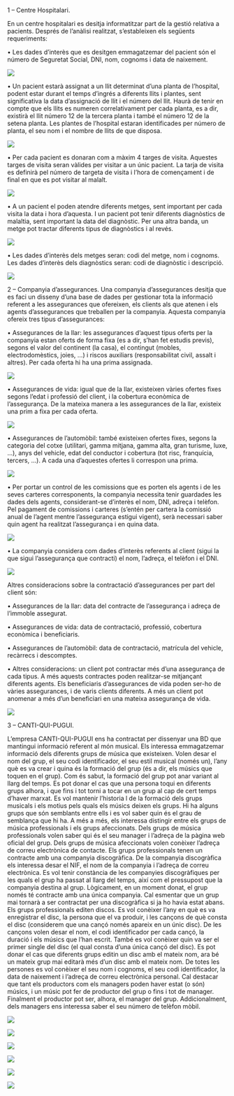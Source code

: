 1 – Centre Hospitalari.

En un centre hospitalari es desitja informatitzar part de la gestió relativa a pacients.
Després de l’anàlisi realitzat, s’estableixen els següents requeriments:

• Les dades d’interès que es desitgen emmagatzemar del pacient són el número de
Seguretat Social, DNI, nom, cognoms i data de naixement.


![](https://github.com/cosminlupas/TresExercicis/blob/master/1.PNG)


• Un pacient estarà assignat a un llit determinat d’una planta de l’hospital, podent
estar durant el temps d’ingrés a diferents llits i plantes, sent significativa la data
d’assignació de llit i el número del llit. Haurà de tenir en compte que els llits es
numeren correlativament per cada planta, es a dir, existirà el llit número 12 de la
tercera planta i també el número 12 de la setena planta. Les plantes de l’hospital
estaran identificades per número de planta, el seu nom i el nombre de llits de que
disposa.


![](https://github.com/cosminlupas/TresExercicis/blob/master/2.PNG)


• Per cada pacient es donaran com a màxim 4 targes de visita. Aquestes targes de
visita seran vàlides per visitar a un únic pacient. La tarja de visita es definirà pel
número de targeta de visita i l’hora de començament i de final en que es pot visitar
al malalt.


![](https://github.com/cosminlupas/TresExercicis/blob/master/3.PNG)


• A un pacient el poden atendre diferents metges, sent important per cada visita la
data i hora d’aquesta. I un pacient pot tenir diferents diagnòstics de malaltia, sent important la data del diagnòstic. Per una altra banda, un metge pot tractar diferents
tipus de diagnòstics i al revés.


![](https://github.com/cosminlupas/TresExercicis/blob/master/4.PNG)


• Les dades d’interès dels metges seran: codi del metge, nom i cognoms. Les dades
d’interès dels diagnòstics seran: codi de diagnòstic i descripció.


![](https://github.com/cosminlupas/TresExercicis/blob/master/5.PNG)

2 – Companyia d’assegurances.
Una companyia d’assegurances desitja que es faci un disseny d’una base de dades
per gestionar tota la informació referent a les assegurances que ofereixen, els clients als que
atenen i els agents d’assegurances que treballen per la companyia. Aquesta companyia
ofereix tres tipus d’assegurances:

• Assegurances de la llar: les assegurances d’aquest tipus oferts per la companyia
estan oferts de forma fixa (es a dir, s’han fet estudis previs), segons el valor del
continent (la casa), el contingut (mobles, electrodomèstics, joies, ...) i riscos
auxiliars (responsabilitat civil, assalt i altres). Per cada oferta hi ha una prima
assignada.

![](https://github.com/cosminlupas/TresExercicis/blob/master/11.PNG)

• Assegurances de vida: igual que de la llar, existeixen vàries ofertes fixes segons
l’edat i professió del client, i la cobertura econòmica de l’assegurança. De la mateixa
manera a les assegurances de la llar, existeix una prim a fixa per cada oferta.

![](https://github.com/cosminlupas/TresExercicis/blob/master/12.PNG)

• Assegurances de l’automòbil: també existeixen ofertes fixes, segons la categoria
del cotxe (utilitari, gamma mitjana, gamma alta, gran turisme, luxe, ...), anys del
vehicle, edat del conductor i cobertura (tot risc, franquícia, tercers, ...). A cada una
d’aquestes ofertes li correspon una prima.

![](https://github.com/cosminlupas/TresExercicis/blob/master/13.PNG)

• Per portar un control de les comissions que es porten els agents i de les seves
carteres corresponents, la companyia necessita tenir guardades les dades dels
agents, considerant-se d’interès el nom, DNI, adreça i telèfon. Pel pagament de
comissions i carteres (s’entén per cartera la comissió anual de l’agent mentre
l’assegurança estigui vigent), serà necessari saber quin agent ha realitzat
l’assegurança i en quina data. 

![](https://github.com/cosminlupas/TresExercicis/blob/master/14.PNG)

• La companyia considera com dades d’interès referents al client (sigui la que sigui
l’assegurança que contracti) el nom, l’adreça, el telèfon i el DNI.

![](https://github.com/cosminlupas/TresExercicis/blob/master/15.PNG)

Altres consideracions sobre la contractació d’assegurances per part del client són:

• Assegurances de la llar: data del contracte de l’assegurança i adreça de l’immoble
assegurat.

• Assegurances de vida: data de contractació, professió, cobertura econòmica i
beneficiaris.

• Assegurances de l’automòbil: data de contractació, matrícula del vehicle, recàrrecs
i descomptes.

• Altres consideracions: un client pot contractar més d’una assegurança de cada
tipus. A més aquests contractes poden realitzar-se mitjançant diferents agents. Els
beneficiaris d’assegurances de vida poden ser-ho de vàries assegurances, i de
varis clients diferents. A més un client pot anomenar a més d’un beneficiari en una
mateixa assegurança de vida. 

![](https://github.com/cosminlupas/TresExercicis/blob/master/16.PNG)


3 – CANTI-QUI-PUGUI.

L’empresa CANTI-QUI-PUGUI ens ha contractat per dissenyar una BD que mantingui
informació referent al món musical. Els interessa emmagatzemar informació dels diferents
grups de música que existeixen. Volen desar el nom del grup, el seu codi identificador, el seu
estil musical (només un), l’any què es va crear i quina és la formació del grup (és a dir, els
músics que toquen en el grup). Com és sabut, la formació del grup pot anar variant al llarg del
temps. Es pot donar el cas que una persona toqui en diferents grups alhora, i que fins i tot
torni a tocar en un grup al cap de cert temps d’haver marxat. Es vol mantenir l’historia l de la
formació dels grups musicals i els motius pels quals els músics deixen els grups. Hi ha alguns
grups que són semblants entre ells i es vol saber quin és el grau de semblança que hi ha. A
més a més, els interessa distingir entre els grups de música professionals i els grups
afeccionats. Dels grups de música professionals volen saber qui és el seu manager i l’adreça
de la pàgina web oficial del grup. Dels grups de música afeccionats volen conèixer l’adreça
de correu electrònica de contacte. Els grups professionals tenen un contracte amb una
companyia discogràfica. De la companyia discogràfica els interessa desar el NIF, el nom de
la companyia i l’adreça de correu electrònica. Es vol tenir constància de les companyies discogràfiques per les quals el grup ha passat al llarg del temps, així com el pressupost que
la companyia destina al grup. Lògicament, en un moment donat, el grup només té contracte
amb una única companyia. Cal esmentar que un grup mai tornarà a ser contractat per una
discogràfica si ja ho havia estat abans. Els grups professionals editen discos. Es vol conèixer
l’any en què es va enregistrar el disc, la persona que el va produir, i les cançons de què consta
el disc (considerem que una cançó només apareix en un únic disc). De les cançons volen
desar el nom, el codi identificador per cada cançó, la duració i els músics que l’han escrit.
També es vol conèixer quin va ser el primer single del disc (el qual consta d’una única cançó
del disc). Es pot donar el cas que diferents grups editin un disc amb el mateix nom, ara bé un
mateix grup mai editarà més d’un disc amb el mateix nom. De totes les persones es vol
conèixer el seu nom i cognoms, el seu codi identificador, la data de naixement i l’adreça de
correu electrònica personal.
Cal destacar que tant els productors com els managers poden haver estat (o són)
músics, i un músic pot fer de productor del grup o fins i tot de manager. Finalment el productor
pot ser, alhora, el manager del grup. Addicionalment, dels managers ens interessa saber el
seu número de telèfon mòbil.


![](https://github.com/cosminlupas/TresExercicis/blob/master/21.PNG)



![](https://github.com/cosminlupas/TresExercicis/blob/master/22.PNG)



![](https://github.com/cosminlupas/TresExercicis/blob/master/23.PNG)



![](https://github.com/cosminlupas/TresExercicis/blob/master/24.PNG)


![](https://github.com/cosminlupas/TresExercicis/blob/master/25.PNG)



![](https://github.com/cosminlupas/TresExercicis/blob/master/26.PNG)





